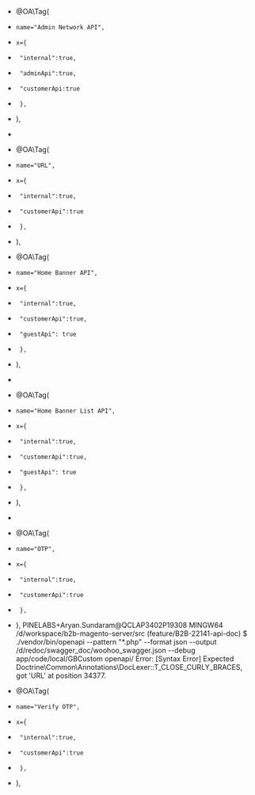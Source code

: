  * @OA\Tag(
 *     name="Admin Network API",
 *     x={
 *      "internal":true,
 *      "adminApi":true,
 *      "customerApi:true
 *      },
 * ),
 * 
 * @OA\Tag(
 *     name="URL",
 *     x={
 *      "internal":true,
 *      "customerApi":true
 *      },
 * ),
 * @OA\Tag(
 *     name="Home Banner API",
 *     x={
 *      "internal":true,
 *      "customerApi":true,
 *      "guestApi": true
 *      },
 * ),
 * 
 * @OA\Tag(
 *     name="Home Banner List API",
 *     x={
 *      "internal":true,
 *      "customerApi":true,
 *      "guestApi": true
 *      },
 * ),
 * 
 * @OA\Tag(
 *     name="OTP",
 *     x={
 *      "internal":true,
 *      "customerApi":true
 *      },
 * ),
PINELABS+Aryan.Sundaram@QCLAP3402P19308 MINGW64 /d/workspace/b2b-magento-server/src (feature/B2B-22141-api-doc)
$ ./vendor/bin/openapi  --pattern "*.php" --format json --output /d/redoc/swagger_doc/woohoo_swagger.json --debug app/code/local/GBCustom openapi/
Error: [Syntax Error] Expected Doctrine\Common\Annotations\DocLexer::T_CLOSE_CURLY_BRACES, got 'URL' at position 34377.

 * @OA\Tag(
 *     name="Verify OTP",
 *     x={
 *      "internal":true,
 *      "customerApi":true
 *      },
 * ),
